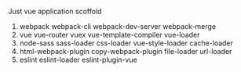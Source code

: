 Just vue application scoffold
1. webpack webpack-cli webpack-dev-server webpack-merge
2. vue vue-router vuex vue-template-compiler vue-loader
3. node-sass sass-loader css-loader vue-style-loader cache-loader
4. html-webpack-plugin copy-webpack-plugin file-loader url-loader
5. eslint eslint-loader eslint-plugin-vue